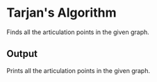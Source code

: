 # Tarjan's Algorithm
Finds all the articulation points in the given graph.

## Output
Prints all the articulation points in the given graph.

